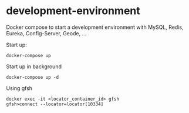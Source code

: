 # development-environment
Docker compose to start a development environment with MySQL, Redis, Eureka, Config-Server, Geode, ...

Start up:
```
docker-compose up
```

Start up in background
```
docker-compose up -d
```

Using gfsh
```
docker exec -it <locator_container_id> gfsh
gfsh>connect --locator=locator[10334]
```
